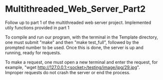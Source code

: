 # Multithreaded_Web_Server_Part2

Follow up to part 1 of the multithreaded web server project. Implemented utily functions provided in part 1

 To compile and run our program, with the terminal in the Template directory, one must 
 submit "make" and then "make test_full", followed by the prompted <socket> number to be
 used.  Once this is done, the server is up and running, ready for requests.

 To make a request, one must open a new terminal and enter the request, for example, "wget http://127.0.0.1:<socket>/testing/image/jpg/29.jpg".  Improper requests do not crash the server or end the process.
